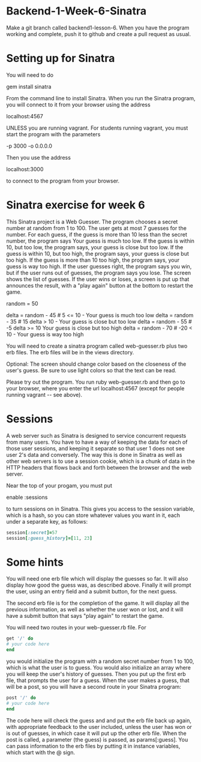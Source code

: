 # Backend-1-Week-6-Sinatra

Make a git branch called backend1-lesson-6.  When you have the program working and complete, push it to github and create a pull request as usual.

# Setting up for Sinatra

You will need to do  
  
gem install sinatra  
  
From the command line to install Sinatra.  When you run the Sinatra program, you will connect to it from your browser using the address 

localhost:4567 

UNLESS you are running vagrant.  For students running vagrant, you must start the program with the parameters

-p 3000 -o 0.0.0.0   

Then you use the address 

localhost:3000 

to connect to the
program from your browser.

# Sinatra exercise for week 6

This Sinatra project is a Web Guesser.  The program chooses a secret number at random from 1 to 100.  The user gets at most 7 guesses for the number.  For each guess, if the guess is more than 10 less than the secret number, the program says Your guess is much too low.  If the guess is within 10, but too low, the program says, your guess is close but too low.  If the guess is within 10, but too high, the program says, your guess is close but too high.  If the guess is more than 10 too high, the program says, your guess is way too high.  If the user guesses right, the program says you win, but if the user runs out of guesses, the program says you lose.  The screen shows the list of guesses.  If the user wins or loses, a screen is put up that announces the result, with a "play again" button at the bottom to restart the game.

random = 50

delta = random - 45      # 5 <= 10 - Your guess is much too low
delta = random - 35     # 15 delta > 10 - Your guess is close but too low
delta = random - 55     # -5 delta >= 10 Your guess is close but too high
delta = random - 70    # -20 < 10 - Your guess is way too high

You will need to create a sinatra program called web-guesser.rb plus two erb files.  The erb files will be in the views directory.

Optional: The screen should change color based on the closeness of the user's guess.  Be sure to use light colors so that the text can be read.

Please try out the program.  You run ruby web-guesser.rb and then go to your browser, where you enter the url localhost:4567 (except for people running vagrant -- see 
above).

# Sessions

A web server such as Sinatra is designed to service concurrent requests from many users.  You have to have a way of keeping the data for each of those user sessions,
and keeping it separate so that user 1 does not see user 2's data and conversely.  The way this is done in Sinatra as well as other web servers is to use a session cookie, which is a chunk of data in the HTTP headers that flows back and forth between the browser and the web server.  

Near the top of your progam, you must put

enable :sessions

to turn sessions on in Sinatra.  This gives you access to the session variable, which is a hash, so you can store whatever values you want in it, each under 
a separate key, as follows:

```ruby
session[:secret]=57
session[:guess_history]=[11, 23]
```

# Some hints

You will need one erb file which will display the guesses so far.  It will also display how good the guess was, as described above.  Finally it will prompt the
user, using an entry field and a submit button, for the next guess.  

The second erb file is for the completion of the game.  It will display all the previous information, as well as whether the user won or lost,
and it will have a submit button that says "play again" to restart the game.

You will need two routes in your web-guesser.rb file.  For  

```ruby
get '/' do
# your code here
end
```
  
you would initialize the program with a random secret number from 1 to 100, which is what the user
is to guess.  You would also initialize an array where you will keep the user's history of guesses.  Then you put up the first erb file, that prompts the user for a guess.
When the user makes a guess, that will be a post, so you will have a second route in your Sinatra program:  
  
```ruby
post '/' do
# your code here
end
```
  
The code here will check the guess and and put the erb file back up again, with
appropriate feedback to the user included, unless the user has won or is out of guesses, in which case
it will put up the other erb file.  When the post is called, a parameter (the guess) is passed, as params[:guess].  You can pass information to the erb files by putting it
in instance variables, which start with the @ sign.


